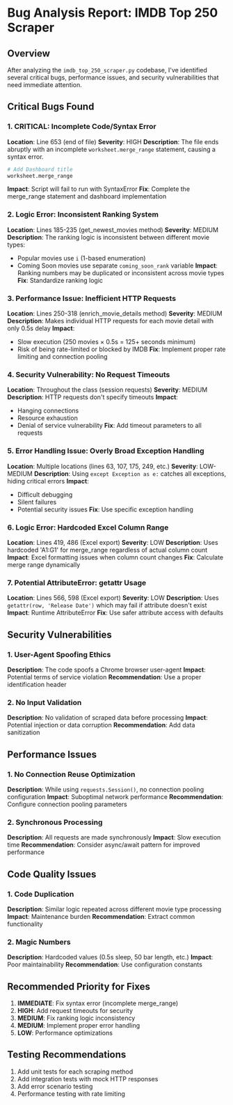 # Bug Analysis Report: IMDB Top 250 Scraper

## Overview
After analyzing the `imdb_top_250_scraper.py` codebase, I've identified several critical bugs, performance issues, and security vulnerabilities that need immediate attention.

## Critical Bugs Found

### 1. **CRITICAL: Incomplete Code/Syntax Error**
**Location**: Line 653 (end of file)
**Severity**: HIGH
**Description**: The file ends abruptly with an incomplete `worksheet.merge_range` statement, causing a syntax error.
```python
# Add Dashboard title
worksheet.merge_range
```
**Impact**: Script will fail to run with SyntaxError
**Fix**: Complete the merge_range statement and dashboard implementation

### 2. **Logic Error: Inconsistent Ranking System** 
**Location**: Lines 185-235 (get_newest_movies method)
**Severity**: MEDIUM
**Description**: The ranking logic is inconsistent between different movie types:
- Popular movies use `i` (1-based enumeration)  
- Coming Soon movies use separate `coming_soon_rank` variable
**Impact**: Ranking numbers may be duplicated or inconsistent across movie types
**Fix**: Standardize ranking logic

### 3. **Performance Issue: Inefficient HTTP Requests**
**Location**: Lines 250-318 (enrich_movie_details method)
**Severity**: MEDIUM  
**Description**: Makes individual HTTP requests for each movie detail with only 0.5s delay
**Impact**: 
- Slow execution (250 movies × 0.5s = 125+ seconds minimum)
- Risk of being rate-limited or blocked by IMDB
**Fix**: Implement proper rate limiting and connection pooling

### 4. **Security Vulnerability: No Request Timeouts**
**Location**: Throughout the class (session requests)
**Severity**: MEDIUM
**Description**: HTTP requests don't specify timeouts
**Impact**: 
- Hanging connections
- Resource exhaustion
- Denial of service vulnerability
**Fix**: Add timeout parameters to all requests

### 5. **Error Handling Issue: Overly Broad Exception Handling**
**Location**: Multiple locations (lines 63, 107, 175, 249, etc.)
**Severity**: LOW-MEDIUM
**Description**: Using `except Exception as e:` catches all exceptions, hiding critical errors
**Impact**: 
- Difficult debugging
- Silent failures
- Potential security issues
**Fix**: Use specific exception handling

### 6. **Logic Error: Hardcoded Excel Column Range**
**Location**: Lines 419, 486 (Excel export)
**Severity**: LOW
**Description**: Uses hardcoded 'A1:G1' for merge_range regardless of actual column count
**Impact**: Excel formatting issues when column count changes
**Fix**: Calculate merge range dynamically

### 7. **Potential AttributeError: getattr Usage**
**Location**: Lines 566, 598 (Excel export)
**Severity**: LOW
**Description**: Uses `getattr(row, 'Release Date')` which may fail if attribute doesn't exist
**Impact**: Runtime AttributeError
**Fix**: Use safer attribute access with defaults

## Security Vulnerabilities

### 1. **User-Agent Spoofing Ethics**
**Description**: The code spoofs a Chrome browser user-agent
**Impact**: Potential terms of service violation
**Recommendation**: Use a proper identification header

### 2. **No Input Validation**
**Description**: No validation of scraped data before processing
**Impact**: Potential injection or data corruption
**Recommendation**: Add data sanitization

## Performance Issues

### 1. **No Connection Reuse Optimization**
**Description**: While using `requests.Session()`, no connection pooling configuration
**Impact**: Suboptimal network performance
**Recommendation**: Configure connection pooling parameters

### 2. **Synchronous Processing**
**Description**: All requests are made synchronously
**Impact**: Slow execution time
**Recommendation**: Consider async/await pattern for improved performance

## Code Quality Issues

### 1. **Code Duplication**
**Description**: Similar logic repeated across different movie type processing
**Impact**: Maintenance burden
**Recommendation**: Extract common functionality

### 2. **Magic Numbers**
**Description**: Hardcoded values (0.5s sleep, 50 bar length, etc.)
**Impact**: Poor maintainability
**Recommendation**: Use configuration constants

## Recommended Priority for Fixes

1. **IMMEDIATE**: Fix syntax error (incomplete merge_range)
2. **HIGH**: Add request timeouts for security
3. **MEDIUM**: Fix ranking logic inconsistency
4. **MEDIUM**: Implement proper error handling
5. **LOW**: Performance optimizations

## Testing Recommendations

1. Add unit tests for each scraping method
2. Add integration tests with mock HTTP responses
3. Add error scenario testing
4. Performance testing with rate limiting